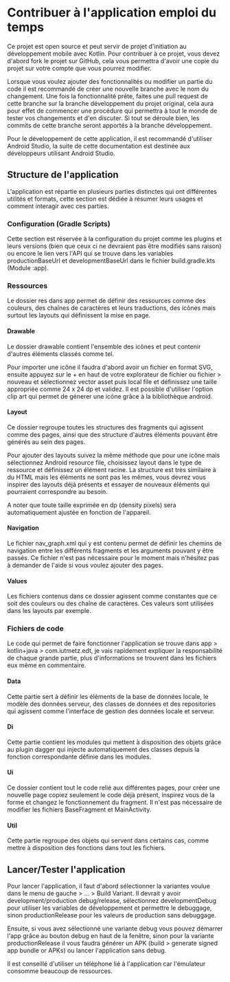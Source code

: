 # Contribuer à l'application emploi du temps

Ce projet est open source et peut servir de projet d'initiation au développement mobile avec Kotlin. 
Pour contribuer à ce projet, vous devez d'abord fork le projet sur GitHub, cela vous permettra d'avoir une copie du projet sur votre compte que vous pourrez modifier.

Lorsque vous voulez ajouter des fonctionnalités ou modifier un partie du code il est recommandé de créer une nouvelle branche avec le nom du changement. Une fois la fonctionnalité prête, faites une pull request de cette branche sur la branche développement du projet original, cela aura pour effet de commencer une procédure qui permettra à tout le monde de tester vos changements et d'en discuter. Si tout se déroule bien, les commits de cette branche seront apportés à la branche développement.

Pour le développement de cette application, il est recommandé d'utiliser Android Studio, la suite de cette documentation est destinée aux développeurs utilisant Android Studio.

## Structure de l'application

L'application est répartie en plusieurs parties distinctes qui ont différentes utilités et formats, cette section est dédiée à résumer leurs usages et comment interagir avec ces parties.

### Configuration (Gradle Scripts)

Cette section est réservée à la configuration du projet comme les plugins et leurs versions (bien que ceux ci ne devraient pas être modifiés sans raison) ou encore le lien vers l'API qui se trouve dans les variables productionBaseUrl et developmentBaseUrl dans le fichier build.gradle.kts (Module :app). 

### Ressources

Le dossier res dans app permet de définir des ressources comme des couleurs, des chaînes de caractères et leurs traductions, des icônes mais surtout les layouts qui définissent la mise en page.

#### Drawable

Le dossier drawable contient l'ensemble des icônes et peut contenir d'autres éléments classés comme tel. 

Pour importer une icône il faudra d'abord avoir un fichier en format SVG, ensuite appuyez sur le + en haut de votre explorateur de fichier ou fichier > nouveau et sélectionnez vector asset puis local file et définissez une taille appropriée comme 24 x 24 dp et validez. 
Il est possible d'utiliser l'option clip art qui permet de génerer une icône grâce à la bibliothèque android.

#### Layout

Ce dossier regroupe toutes les structures des fragments qui agissent comme des pages, ainsi que des structure d'autres éléments pouvant être générés au sein des pages.

Pour ajouter des layouts suivez la même méthode que pour une icône mais sélectionnez Android resource file, choisissez layout dans le type de ressource et définissez un élément racine. La structure est très similaire à du HTML mais les éléments ne sont pas les mêmes, vous devrez vous inspirer des layouts déjà présents et essayer de nouveaux éléments qui pourraient correspondre au besoin.

A noter que toute taille exprimée en dp (density pixels) sera automatiquement ajustée en fonction de l'appareil.

#### Navigation

Le fichier nav_graph.xml qui y est contenu permet de définir les chemins de navigation entre les différents fragments et les arguments pouvant y être passés. 
Ce fichier n'est pas nécessaire pour le moment mais n'hésitez pas à demander de l'aide si vous voulez ajouter des pages.

#### Values

Les fichiers contenus dans ce dossier agissent comme constantes que ce soit des couleurs ou des chaîne de caractères. Ces valeurs sont utilisées dans les layouts par exemple.

### Fichiers de code

Le code qui permet de faire fonctionner l'application se trouve dans app > kotlin+java > com.iutmetz.edt, je vais rapidement expliquer la responsabilité de chaque grande partie, plus d'informations se trouvent dans les fichiers eux même en commentaire.

#### Data

Cette partie sert à définir les éléments de la base de données locale, le modèle des données serveur, des classes de données et des repositories qui agissent comme l'interface de gestion des données locale et serveur.

#### Di

Cette partie contient les modules qui mettent à disposition des objets grâce au plugin dagger qui injecte automatiquement des classes depuis la fonction correspondante définie dans les modules.

#### Ui

Ce dossier contient tout le code relié aux différentes pages, pour créer une nouvelle page copiez seulement le code déjà présent, inspirez vous de la forme et changez le fonctionnement du fragment. Il n'est pas nécessaire de modifier les fichiers BaseFragment et MainActivity.

#### Util

Cette partie regroupe des objets qui servent dans certains cas, comme mettre à disposition des fonctions dans tout les fichiers.

## Lancer/Tester l'application

Pour lancer l'application, il faut d'abord sélectionner la variantes voulue dans le menu de gauche > ... > Build Variant. Il devrait y avoir development/production debug/release, sélectionnez developmentDebug pour utiliser les variables de développement et permettre le debuggage, sinon productionRelease pour les valeurs de production sans debuggage.

Ensuite, si vous avez sélectionné une variante debug vous pouvez démarrer l'app grâce au bouton debug en haut de la fenêtre, sinon pour la variante productionRelease il vous faudra générer un APK (build > generate signed app bundle or APKs) ou lancer l'application sans debug.

Il est conseillé d'utiliser un téléphone lié à l'application car l'émulateur consomme beaucoup de ressources.
